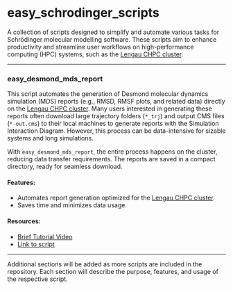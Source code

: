 # easy_schrodinger_scripts

A collection of scripts designed to simplify and automate various tasks for Schrödinger molecular modelling software. These scripts aim to enhance productivity and streamline user workflows on high-performance computing (HPC) systems, such as the [Lengau CHPC cluster](https://wiki.chpc.ac.za/quick:start).

---

### **easy_desmond_mds_report**

This script automates the generation of Desmond molecular dynamics simulation (MDS) reports (e.g., RMSD, RMSF plots, and related data) directly on the [Lengau CHPC cluster](https://wiki.chpc.ac.za/quick:start). Many users interested in generating these reports often download large trajectory folders (`*_trj`) and output CMS files (`*-out.cms`) to their local machines to generate reports with the Simulation Interaction Diagram. However, this process can be data-intensive for sizable systems and long simulations.

With `easy_desmond_mds_report`, the entire process happens on the cluster, reducing data transfer requirements. The reports are saved in a compact directory, ready for seamless download.

#### **Features:**

- Automates report generation optimized for the [Lengau CHPC cluster](https://wiki.chpc.ac.za/quick:start).
- Saves time and minimizes data usage.

#### **Resources:**

- [Brief Tutorial Video](https://youtu.be/fcyOJSXfcw8)
- [Link to script](https://github.com/shinoxide/easy_schrodinger_scripts/blob/main/easy_desmond_mds_report.sh)

---

Additional sections will be added as more scripts are included in the repository. Each section will describe the purpose, features, and usage of the respective script.
